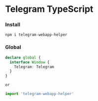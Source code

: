 # Telegram TypeScript

### Install

```shell 
npm i telegram-webapp-helper
```

### Global

```ts 
declare global {
  interface Window {
    Telegram: Telegram
  }
}

or

import 'telegram-webapp-helper'
```
